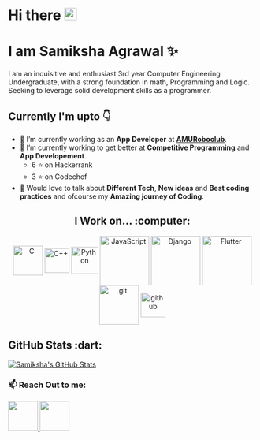 # Hi there <img src="https://raw.githubusercontent.com/MartinHeinz/MartinHeinz/master/wave.gif" width="25px">
# I am Samiksha Agrawal :sparkles:

I am an inquisitive and enthusiast 3rd year Computer Engineering Undergraduate, with a strong foundation in math,   Programming and Logic. Seeking to leverage solid development
skills as a programmer.

## Currently I'm upto :point_down:
- 🔭 I’m currently working as an **App Developer** at **[AMURoboclub](https://amuroboclub.in/)**.
- 🌱 I’m currently working to get better at **Competitive Programming** and **App Developement**.
  - 6 :star: on Hackerrank
  - 3 :star: on Codechef
- 💬 Would love to talk about **Different Tech**, **New ideas** and **Best coding practices** and ofcourse my **Amazing journey of Coding**.


<div align="center">
<h2> I Work on... :computer:</h2>
<img align="center" alt="C" width="60px" src="https://encrypted-tbn0.gstatic.com/images?q=tbn%3AANd9GcRCSfUFeILQrfYhsnEcWBlgliuP-4Z5hw979g&usqp=CAU" />
<img align="center" alt="C++" width="50px" src="https://upload.wikimedia.org/wikipedia/commons/thumb/1/18/ISO_C%2B%2B_Logo.svg/1200px-ISO_C%2B%2B_Logo.svg.png" />
<img align="center" alt="Python" width="55px" src="https://cdn3.iconfinder.com/data/icons/logos-and-brands-adobe/512/267_Python-512.png" />
<img align="center" alt="JavaScript" width="100px" src="https://encrypted-tbn0.gstatic.com/images?q=tbn%3AANd9GcQUhdFgKwWT0BD32WAPhBz04H7yjV1VMu7axw&usqp=CAU" />
<img align="center" alt="Django" width="100px" src="https://miro.medium.com/max/1200/1*kZYhspq8RetYYmzZeB2t-g.png" />
<img align="center" alt="Flutter" width="100px" src="https://encrypted-tbn0.gstatic.com/images?q=tbn%3AANd9GcQnhNzR85No9HnUVD_82JYwUxvthD8WJaEi7g&usqp=CAU"/>
<img align="center" alt="git" width="80px" src="https://linuxbsdos.com/wp-content/uploads/2017/01/git-logo.png"/>
<img align="center" alt="github" width="50px" src="https://cdn0.iconfinder.com/data/icons/octicons/1024/mark-github-512.png" />
</div>

<div align="left">
<h2>GitHub Stats :dart:</h2>
<a href="https://github.com/Samiksha99/Samiksha99">
<img align="center" src="https://github-readme-stats.vercel.app/api?username=Samiksha99&prussian&include_all_commits&count_private=true&show_icons=true&line_height=27&count_private=true&title_color=E53982&text_color=F0F3F4&icon_color=F5BCE9&bg_color=154360" alt="Samiksha's GitHub Stats" />
</a>
</div>   

### :mailbox: Reach Out to me: 
<a href="https://www.linkedin.com/in/samiksha-agrawal-53859b195/">
<img width="60px" src="https://img.shields.io/badge/-Samiksha99-blue?style=social-media-flat&logo=Linkedin&logoColor=white&link=https://www.linkedin.com/in/samiksha-agrawal-53859b195/" /> 
</a>

<a href ="https://www.facebook.com/samiksha.agrawal.378/">
<img width="60px" src="https://img.shields.io/badge/-Samiksha99-blue?style=social-media-flat&logo=Facebook&logoColor=white&link=https://www.facebook.com/samiksha.agrawal.378/" />
  </a>
